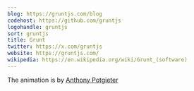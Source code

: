 ```yaml
---
blog: https://gruntjs.com/blog
codehost: https://github.com/gruntjs
logohandle: gruntjs
sort: gruntjs
title: Grunt
twitter: https://x.com/gruntjs
website: https://gruntjs.com/
wikipedia: https://en.wikipedia.org/wiki/Grunt_(software)
---
```


The animation is by [Anthony Potgieter](https://anthonypotgieter.com/category/experiments/)